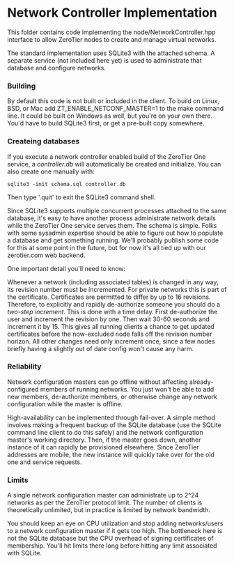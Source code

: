 Network Controller Implementation
======

This folder contains code implementing the node/NetworkController.hpp interface to allow ZeroTier nodes to create and manage virtual networks.

The standard implementation uses SQLite3 with the attached schema. A separate service (not included here yet) is used to administrate that database and configure networks.

### Building

By default this code is not built or included in the client. To build on Linux, BSD, or Mac add ZT_ENABLE_NETCONF_MASTER=1 to the make command line. It could be built on Windows as well, but you're on your own there. You'd have to build SQLite3 first, or get a pre-built copy somewhere.

### Createing databases

If you execute a network controller enabled build of the ZeroTier One service, a *controller.db* will automatically be created and initialize. You can also create one manually with:

    sqlite3 -init schema.sql controller.db

Then type '.quit' to exit the SQLite3 command shell.

Since SQLite3 supports multiple concurrent processes attached to the same database, it's easy to have another process administrate network details while the ZeroTier One service serves them. The schema is simple. Folks with some sysadmin expertise should be able to figure out how to populate a database and get something running. We'll probably publish some code for this at some point in the future, but for now it's all tied up with our zerotier.com web backend.

One important detail you'll need to know:

Whenever a network (including associated tables) is changed in any way, its revision number must be incremented. For private networks this is part of the certificate. Certificates are permitted to differ by up to 16 revisions. Therefore, to explicitly and rapidly de-authorize someone you should do a *two-step increment*. This is done with a time delay. First de-authorize the user and increment the revision by one. Then wait 30-60 seconds and increment it by 15. This gives all running clients a chance to get updated certificates before the now-excluded node falls off the revision number horizon. All other changes need only increment once, since a few nodes briefly having a slightly out of date config won't cause any harm.

### Reliability

Network configuration masters can go offline without affecting already-configured members of running networks. You just won't be able to add new members, de-authorize members, or otherwise change any network configuration while the master is offline.

High-availability can be implemented through fail-over. A simple method involves making a frequent backup of the SQLite database (use the SQLite command line client to do this safely) and the network configuration master's working directory. Then, if the master goes down, another instance of it can rapidly be provisioned elsewhere. Since ZeroTier addresses are mobile, the new instance will quickly take over for the old one and service requests.

### Limits

A single network configuration master can administrate up to 2^24 networks as per the ZeroTier protocol limit. The number of clients is theoretically unlimited, but in practice is limited by network bandwidth.

You should keep an eye on CPU utilization and stop adding networks/users to a network configuration master if it gets too high. The bottleneck here is not the SQLite database but the CPU overhead of signing certificates of membership. You'll hit limits there long before hitting any limit associated with SQLite.
